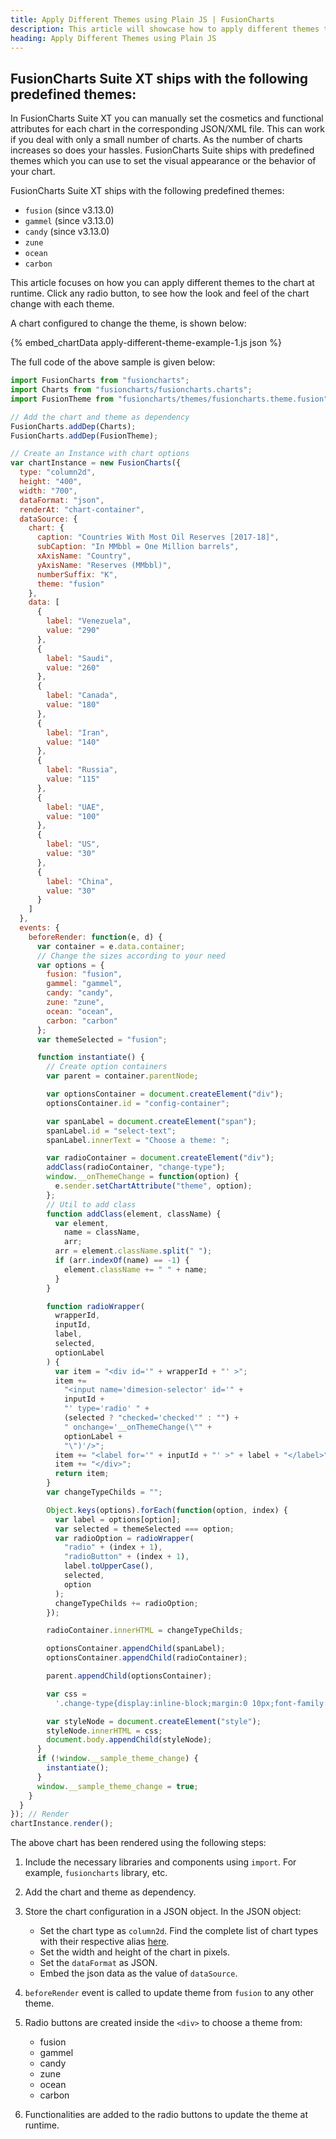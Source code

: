 ```yaml
---
title: Apply Different Themes using Plain JS | FusionCharts
description: This article will showcase how to apply different themes to the chart at runtime.
heading: Apply Different Themes using Plain JS
---
```


## FusionCharts Suite XT ships with the following predefined themes:

In FusionCharts Suite XT you can manually set the cosmetics and functional attributes for each chart in the corresponding JSON/XML file. This can work if you deal with only a small number of charts. As the number of charts increases so does your hassles. FusionCharts Suite ships with predefined themes which you can use to set the visual appearance or the behavior of your chart.

FusionCharts Suite XT ships with the following predefined themes:

- `fusion` (since v3.13.0)
- `gammel` (since v3.13.0)
- `candy` (since v3.13.0)
- `zune`
- `ocean`
- `carbon`

This article focuses on how you can apply different themes to the chart at runtime. Click any radio button, to see how the look and feel of the chart change with each theme.

A chart configured to change the theme, is shown below:

{% embed_chartData apply-different-theme-example-1.js json %}

The full code of the above sample is given below:

```javascript
import FusionCharts from "fusioncharts";
import Charts from "fusioncharts/fusioncharts.charts";
import FusionTheme from "fusioncharts/themes/fusioncharts.theme.fusion";

// Add the chart and theme as dependency
FusionCharts.addDep(Charts);
FusionCharts.addDep(FusionTheme);

// Create an Instance with chart options
var chartInstance = new FusionCharts({
  type: "column2d",
  height: "400",
  width: "700",
  dataFormat: "json",
  renderAt: "chart-container",
  dataSource: {
    chart: {
      caption: "Countries With Most Oil Reserves [2017-18]",
      subCaption: "In MMbbl = One Million barrels",
      xAxisName: "Country",
      yAxisName: "Reserves (MMbbl)",
      numberSuffix: "K",
      theme: "fusion"
    },
    data: [
      {
        label: "Venezuela",
        value: "290"
      },
      {
        label: "Saudi",
        value: "260"
      },
      {
        label: "Canada",
        value: "180"
      },
      {
        label: "Iran",
        value: "140"
      },
      {
        label: "Russia",
        value: "115"
      },
      {
        label: "UAE",
        value: "100"
      },
      {
        label: "US",
        value: "30"
      },
      {
        label: "China",
        value: "30"
      }
    ]
  },
  events: {
    beforeRender: function(e, d) {
      var container = e.data.container;
      // Change the sizes according to your need
      var options = {
        fusion: "fusion",
        gammel: "gammel",
        candy: "candy",
        zune: "zune",
        ocean: "ocean",
        carbon: "carbon"
      };
      var themeSelected = "fusion";

      function instantiate() {
        // Create option containers
        var parent = container.parentNode;

        var optionsContainer = document.createElement("div");
        optionsContainer.id = "config-container";

        var spanLabel = document.createElement("span");
        spanLabel.id = "select-text";
        spanLabel.innerText = "Choose a theme: ";

        var radioContainer = document.createElement("div");
        addClass(radioContainer, "change-type");
        window.__onThemeChange = function(option) {
          e.sender.setChartAttribute("theme", option);
        };
        // Util to add class
        function addClass(element, className) {
          var element,
            name = className,
            arr;
          arr = element.className.split(" ");
          if (arr.indexOf(name) == -1) {
            element.className += " " + name;
          }
        }

        function radioWrapper(
          wrapperId,
          inputId,
          label,
          selected,
          optionLabel
        ) {
          var item = "<div id='" + wrapperId + "' >";
          item +=
            "<input name='dimesion-selector' id='" +
            inputId +
            "' type='radio' " +
            (selected ? "checked='checked'" : "") +
            " onchange='__onThemeChange(\"" +
            optionLabel +
            "\")'/>";
          item += "<label for='" + inputId + "' >" + label + "</label>";
          item += "</div>";
          return item;
        }
        var changeTypeChilds = "";

        Object.keys(options).forEach(function(option, index) {
          var label = options[option];
          var selected = themeSelected === option;
          var radioOption = radioWrapper(
            "radio" + (index + 1),
            "radioButton" + (index + 1),
            label.toUpperCase(),
            selected,
            option
          );
          changeTypeChilds += radioOption;
        });

        radioContainer.innerHTML = changeTypeChilds;

        optionsContainer.appendChild(spanLabel);
        optionsContainer.appendChild(radioContainer);

        parent.appendChild(optionsContainer);

        var css =
          '.change-type{display:inline-block;margin:0 10px;font-family:basefontRegular,Helvetica Neue,Arial,sans-serif}.change-type>div{display:inline-flex;position:relative;margin:0 10px}.change-type label{position:relative;padding:5px 4px 5px 30px;border-radius:4px}.change-type input{opacity:0;cursor:pointer;z-index:1;width:100%;height:100%;left:0;position:absolute}.change-type label:after,.change-type label:before{content:"";position:absolute}.change-type label:before{display:block;background:#fff;border:2px solid #949697;box-shadow:none;border-radius:50%;top: 15px;left: 9px;width:1rem;height:1rem}.change-type label:after{    width: .55rem;height: .55rem;top: 18px;left: 11px;border-radius: 100%;}.change-type input:checked~label{color:#48b884;font-weight:600;box-shadow:0 4px 9px 0 rgba(104,105,128,.22)}.change-type input:checked~label:before{color:#fff;box-shadow:none;border:2px solid #48b884}.change-type input:checked~label:after{background:#55bd8d}';

        var styleNode = document.createElement("style");
        styleNode.innerHTML = css;
        document.body.appendChild(styleNode);
      }
      if (!window.__sample_theme_change) {
        instantiate();
      }
      window.__sample_theme_change = true;
    }
  }
}); // Render
chartInstance.render();
```

The above chart has been rendered using the following steps:

1. Include the necessary libraries and components using `import`. For example, `fusioncharts` library, etc.

2. Add the chart and theme as dependency.

3. Store the chart configuration in a JSON object. In the JSON object:

   - Set the chart type as `column2d`. Find the complete list of chart types with their respective alias [here](https://www.fusioncharts.com/dev/chart-guide/list-of-charts).
   - Set the width and height of the chart in pixels.
   - Set the `dataFormat` as JSON.
   - Embed the json data as the value of `dataSource`.

4. `beforeRender` event is called to update theme from `fusion` to any other theme.

5. Radio buttons are created inside the `<div>` to choose a theme from:

   - fusion
   - gammel
   - candy
   - zune
   - ocean
   - carbon

6. Functionalities are added to the radio buttons to update the theme at runtime.
